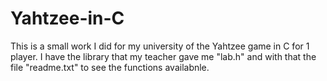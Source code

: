 # Yahtzee-in-C
This is a small work I did for my university of the Yahtzee game in C for 1 player. 
I have the library that my teacher gave me "lab.h" and with that the file "readme.txt" to see the functions availabnle.
